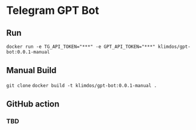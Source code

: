 
# Telegram GPT Bot

## Run

```
docker run -e TG_API_TOKEN="***" -e GPT_API_TOKEN="***" klimdos/gpt-bot:0.0.1-manual
```

## Manual Build

`git clone`
`docker build -t klimdos/gpt-bot:0.0.1-manual . `

## GitHub action
### TBD
